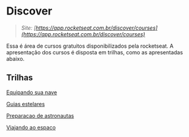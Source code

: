 # Discover

> *Site: [https://app.rocketseat.com.br/discover/courses](https://app.rocketseat.com.br/discover/courses)*
> 

Essa é área de cursos gratuitos disponibilizados pela rocketseat. A apresentação dos cursos é disposta em trilhas, como as apresentadas abaixo.

## Trilhas

[Equipando sua nave](Discover%203c84aaae633142d29bb2e087df003dd9/Equipando%20sua%20nave%20321d3ca7b4014bcb8645af53618d6a5a.md)

[Guias estelares](Discover%203c84aaae633142d29bb2e087df003dd9/Guias%20estelares%20f646f0008d684cfbab90f33620af781b.md)

[Preparacao de astronautas](Discover%203c84aaae633142d29bb2e087df003dd9/Preparacao%20de%20astronautas%20cf30b37485a743048a726ffaa05a5945.md)

[Viajando ao espaco](Discover%203c84aaae633142d29bb2e087df003dd9/Viajando%20ao%20espaco%206b13c0dd0a004004b1340a599c8ea52c.md)